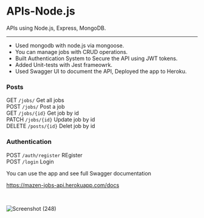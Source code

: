 # APIs-Node.js
APIs using Node.js, Express, MongoDB. 

----------------------------------
- Used mongodb with node.js via mongoose.
- You can manage jobs with CRUD operations.
- Built Authentication System to Secure the API using JWT tokens.
- Added Unit-tests with Jest frameowrk.
- Used Swagger UI to document the API, Deployed the app to Heroku. 

### Posts  
GET `/jobs/` Get all jobs  
POST `/jobs/` Post a job  
GET `/jobs/{id}` Get job by id  
PATCH `/jobs/{id}` Update job by id  
DELETE `/posts/{id}` Delet job by id

### Authentication  
POST `/auth/register` REgister   
POST `/login` Login  

You can use the app and see full Swagger documentation  

https://mazen-jobs-api.herokuapp.com/docs  

<br>

![Screenshot (248)](https://user-images.githubusercontent.com/73492002/185769840-9e6a95c4-9d1d-4f45-b118-75bcb1c74f6e.png)

